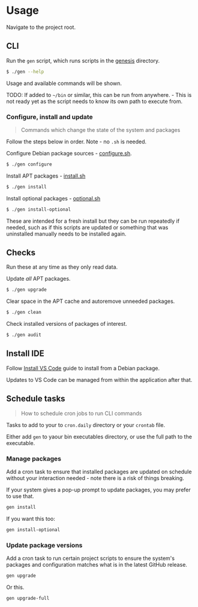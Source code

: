 # Usage

Navigate to the project root.


## CLI

Run the `gen` script, which runs scripts in the [genesis](/genesis) directory.

```sh
$ ./gen --help
```

Usage and available commands will be shown.

TODO: If added to `~/bin` or similar, this can be run from anywhere. - This is not ready yet as the script needs to know its own path to execute from.


### Configure, install and update
> Commands which change the state of the system and packages

Follow the steps below in order. Note - no `.sh` is needed.

Configure Debian package sources - [configure.sh](.genesis/configure.sh).

```sh
$ ./gen configure
```

Install APT packages - [install.sh](/genesis/install.sh)

```sh
$ ./gen install
```

Install optional packages - [optional.sh](/genesis/install-optional.sh)

```sh
$ ./gen install-optional
```

These are intended for a fresh install but they can be run repeatedly if needed, such as if this scripts are updated or something that was uninstalled manually needs to be installed again.

## Checks

Run these at any time as they only read data.

Update _all_ APT packages.

```sh
$ ./gen upgrade
```

Clear space in the APT cache and autoremove unneeded packages.

```sh
$ ./gen clean
```

Check installed versions of packages of interest.

```sh
$ ./gen audit
```

## Install IDE

Follow [Install VS Code](/docs/install-vs-code.md) guide to install from a Debian package.

Updates to VS Code can be managed from within the application after that.


## Schedule tasks
> How to schedule cron jobs to run CLI commands

<!-- This could be moved to a separate section even as Configure, but it must follow Usage/CLI -->

Tasks to add to your to `cron.daily` directory or your `crontab` file.

Either add `gen` to yaour bin executables directory, or use the full path to the executable.

### Manage packages

Add a cron task to ensure that installed packages are updated on schedule without your interaction needed - note there is a risk of things breaking. 

If your system gives a pop-up prompt to update packages, you may prefer to use that.

<!-- TODO: git pull, or checkout latest tag, both as options, ideally through gen CLI -->

```sh
gen install
```

If you want this too:

```sh
gen install-optional
```

### Update package versions

Add a cron task to run certain project scripts to ensure the system's packages and configuration matches what is in the latest GitHub release.

```sh
gen upgrade
```

Or this.

```sh
gen upgrade-full
```
